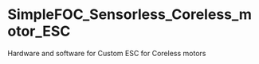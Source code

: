 # SimpleFOC_Sensorless_Coreless_motor_ESC
 Hardware and software for Custom ESC for Coreless motors 
